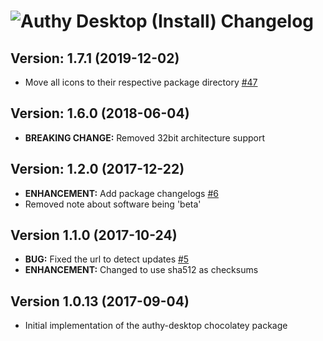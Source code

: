 # ![Authy Desktop (Install) Changelog](https://img.shields.io/badge/Authy%20Desktop%20(Install)-Package%20Changelog-blue.svg?style=for-the-badge)

## Version: 1.7.1 (2019-12-02)

- Move all icons to their respective package directory [#47](https://github.com/AdmiringWorm/chocolatey-packages/issues/47)

## Version: 1.6.0 (2018-06-04)

- **BREAKING CHANGE:** Removed 32bit architecture support

## Version: 1.2.0 (2017-12-22)

- **ENHANCEMENT:** Add package changelogs [#6](https://github.com/AdmiringWorm/chocolatey-packages/issues/6)
- Removed note about software being 'beta'

## Version 1.1.0 (2017-10-24)

- **BUG:** Fixed the url to detect updates [#5](https://github.com/AdmiringWorm/chocolatey-packages/issues/5)
- **ENHANCEMENT:** Changed to use sha512 as checksums

## Version 1.0.13 (2017-09-04)

- Initial implementation of the authy-desktop chocolatey package

